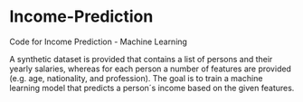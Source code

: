 # Income-Prediction
Code for Income Prediction - Machine Learning

A synthetic dataset is provided that contains a list of persons and their yearly salaries, whereas for each person a number of features are provided (e.g. age, nationality, and profession). The goal is to train a machine learning model that predicts a person´s income based on the given features.

